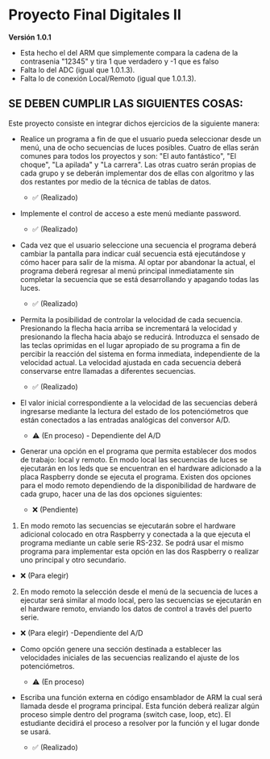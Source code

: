 # Proyecto Final Digitales II

**Versión 1.0.1**

- Esta hecho el del ARM que simplemente compara la cadena de la contrasenia "12345" y tira 1 que verdadero y -1 que es falso
- Falta lo del ADC (igual que 1.0.1.3).
- Falta lo de conexión Local/Remoto (igual que 1.0.1.3).

## SE DEBEN CUMPLIR LAS SIGUIENTES COSAS:

Este proyecto consiste en integrar dichos ejercicios de la siguiente manera:

- Realice un programa a fin de que el usuario pueda seleccionar desde un menú, una de ocho secuencias de luces posibles. Cuatro de ellas serán comunes para todos los proyectos y son: "El auto fantástico", "El choque", "La apilada" y "La carrera". Las otras cuatro serán propias de cada grupo y se deberán implementar dos de ellas con algoritmo y las dos restantes por medio de la técnica de tablas de datos. 
  - ✅ (Realizado) 

- Implemente el control de acceso a este menú mediante password. 
  - ✅ (Realizado) 

- Cada vez que el usuario seleccione una secuencia el programa deberá cambiar la pantalla para indicar cuál secuencia está ejecutándose y cómo hacer para salir de la misma. Al optar por abandonar la actual, el programa deberá regresar al menú principal inmediatamente sin completar la secuencia que se está desarrollando y apagando todas las luces. 
  - ✅ (Realizado) 

- Permita la posibilidad de controlar la velocidad de cada secuencia. Presionando la flecha hacia arriba se incrementará la velocidad y presionando la flecha hacia abajo se reducirá. Introduzca el sensado de las teclas oprimidas en el lugar apropiado de su programa a fin de percibir la reacción del sistema en forma inmediata, independiente de la velocidad actual. La velocidad ajustada en cada secuencia deberá conservarse entre llamadas a diferentes secuencias. 
  - ✅ (Realizado) 

- El valor inicial correspondiente a la velocidad de las secuencias deberá ingresarse mediante la lectura del estado de los potenciómetros que están conectados a las entradas analógicas del conversor A/D. 
  - ⚠️ (En proceso) - Dependiente del A/D 

- Generar una opción en el programa que permita establecer dos modos de trabajo: local y remoto. En modo local las secuencias de luces se ejecutarán en los leds que se encuentran en el hardware adicionado a la placa Raspberry donde se ejecuta el programa. Existen dos opciones para el modo remoto dependiendo de la disponibilidad de hardware de cada grupo, hacer una de las dos opciones siguientes:
  - ❌ (Pendiente) 

1. En modo remoto las secuencias se ejecutarán sobre el hardware adicional colocado en otra Raspberry y conectada a la que ejecuta el programa mediante un cable serie RS-232. Se podrá usar el mismo programa para implementar esta opción en las dos Raspberry o realizar uno principal y otro secundario. 
  - ❌ (Para elegir) 

2. En modo remoto la selección desde el menú de la secuencia de luces a ejecutar será similar al modo local, pero las secuencias se ejecutarán en el hardware remoto, enviando los datos de control a través del puerto serie.
  - ❌ (Para elegir) -Dependiente del A/D

- Como opción genere una sección destinada a establecer las velocidades iniciales de las secuencias realizando el ajuste de los potenciómetros.
  - ⚠️ (En proceso) 

- Escriba una función externa en código ensamblador de ARM la cual será llamada desde el programa principal. Esta función deberá realizar algún proceso simple dentro del programa (switch case, loop, etc). El estudiante decidirá el proceso a resolver por la función y el lugar donde se usará.
  - ✅ (Realizado) 

